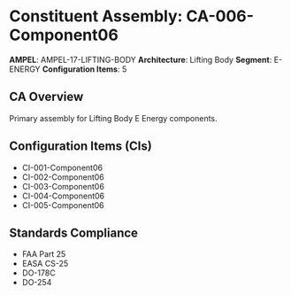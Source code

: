 # Constituent Assembly: CA-006-Component06

**AMPEL**: AMPEL-17-LIFTING-BODY
**Architecture**: Lifting Body
**Segment**: E-ENERGY
**Configuration Items**: 5

## CA Overview
Primary assembly for Lifting Body E Energy components.

## Configuration Items (CIs)
- CI-001-Component06
- CI-002-Component06
- CI-003-Component06
- CI-004-Component06
- CI-005-Component06

## Standards Compliance
- FAA Part 25
- EASA CS-25
- DO-178C
- DO-254
